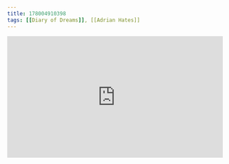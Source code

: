 ```yaml
---
title: 178004910398
tags: [[Diary of Dreams]], [[Adrian Hates]]
---
```

<iframe allow="accelerometer; autoplay; clipboard-write; encrypted-media; gyroscope; picture-in-picture" allowfullscreen="" frameborder="0" height="281" id="youtube_iframe" src="https://www.youtube.com/embed/jUR-wWhmsS8?feature=oembed&amp;enablejsapi=1&amp;origin=https://safe.txmblr.com&amp;wmode=opaque" width="500"></iframe>
